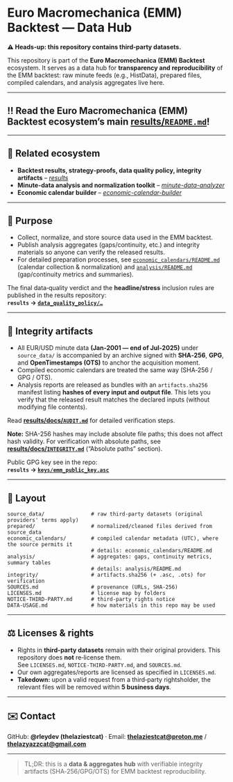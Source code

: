 # Euro Macromechanica (EMM) Backtest — Data Hub  
**⚠️ Heads‑up: this repository contains third‑party datasets.**

This repository is part of the **Euro Macromechanica (EMM) Backtest** ecosystem. It serves as a data hub for **transparency and reproducibility** of the EMM backtest: raw minute feeds (e.g., HistData), prepared files, compiled calendars, and analysis aggregates live here.

---

## ‼️ Read the **Euro Macromechanica (EMM) Backtest** ecosystem’s main [results/`README.md`](https://github.com/euro-macromechanica-backtest/results/blob/main/README.md)!

---

## 🔗 Related ecosystem

- **Backtest results, strategy‑proofs, data quality policy, integrity artifacts** – [*results*](https://github.com/euro-macromechanica-backtest/results)
- **Minute-data analysis and normalization toolkit** – [*minute-data-analyzer*](https://github.com/euro-macromechanica-backtest/minute-data-analyzer)
- **Economic calendar builder** – [*economic-calendar-builder*](https://github.com/euro-macromechanica-backtest/economic-calendar-builder)

---

## 🧭 Purpose

- Collect, normalize, and store source data used in the EMM backtest.
- Publish analysis aggregates (gaps/continuity, etc.) and integrity materials so anyone can verify the released results.
- For detailed preparation processes, see [`economic_calendars/README.md`](https://github.com/euro-macromechanica-backtest/data-hub/blob/main/economic_calendars/README.md) (calendar collection & normalization)
  and [`analysis/README.md`](https://github.com/euro-macromechanica-backtest/data-hub/blob/main/analysis/README.md) (gap/continuity metrics and summaries).

The final data‑quality verdict and the **headline/stress** inclusion rules are published in the results repository:  
**`results` → [`data_quality_policy/…`](https://github.com/euro-macromechanica-backtest/results/blob/main/data_quality_policy)**

---

## 🔐 Integrity artifacts

- All EUR/USD minute data **(Jan‑2001 — end of Jul‑2025)** under `source_data/` is accompanied by an archive signed with **SHA‑256**, **GPG**, and **OpenTimestamps (OTS)** to anchor the acquisition moment.
- Compiled economic calendars are treated the same way (SHA‑256 / GPG / OTS).
- Analysis reports are released as bundles with an `artifacts.sha256` manifest listing **hashes of every input and output file**. This lets you verify that the released result matches the declared inputs (without modifying file contents).

Read [**results/docs/`AUDIT.md`**](https://github.com/euro-macromechanica-backtest/results/blob/main/docs/AUDIT.md) for detailed verification steps.

**Note:** SHA-256 hashes may include absolute file paths; this does not affect hash validity. For verification with absolute paths, see [**results/docs/`INTEGRITY.md`**](https://github.com/euro-macromechanica-backtest/results/blob/main/docs/INTEGRITY.md) (“Absolute paths” section).

Public GPG key see in the repo:  
**`results` → [`keys/emm_public_key.asc`](https://github.com/euro-macromechanica-backtest/results/tree/main/keys/emm_pub_key.asc)**

---

## 📁 Layout

```
source_data/               # raw third‑party datasets (original providers' terms apply)
prepared/                  # normalized/cleaned files derived from source_data
economic_calendars/        # compiled calendar metadata (UTC), where the source permits it
                           # details: economic_calendars/README.md
analysis/                  # aggregates: gaps, continuity metrics, summary tables
                           # details: analysis/README.md
integrity/                 # artifacts.sha256 (+ .asc, .ots) for verification
SOURCES.md                 # provenance (URLs, SHA‑256)
LICENSES.md                # license map by folders
NOTICE-THIRD-PARTY.md      # third‑party rights notice
DATA-USAGE.md              # how materials in this repo may be used

```

---

## ⚖️ Licenses & rights

- Rights in **third‑party datasets** remain with their original providers. This repository does **not** re‑license them.  
  See `LICENSES.md`, `NOTICE-THIRD-PARTY.md`, and `SOURCES.md`.
- Our own aggregates/reports are licensed as specified in `LICENSES.md`.
- **Takedown:** upon a valid request from a third‑party rightsholder, the relevant files will be removed within **5 business days**.

---

## ✉️ Contact
GitHub: **@rleydev (thelaziestcat)** · Email: **thelaziestcat@proton.me** / **thelazyazzcat@gmail.com**

---

> TL;DR: this is a **data & aggregates hub** with verifiable integrity artifacts (SHA‑256/GPG/OTS) for EMM backtest reproducibility.
